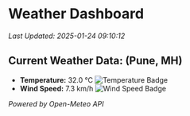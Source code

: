 
# Weather Dashboard

_Last Updated: 2025-01-24 09:10:12_

## Current Weather Data: (Pune, MH)
- **Temperature:** 32.0 °C ![Temperature Badge](https://img.shields.io/badge/Temperature-High%20Temp-orange)
- **Wind Speed:** 7.3 km/h ![Wind Speed Badge](https://img.shields.io/badge/Wind%20Speed-Low%20Wind-blue)

*Powered by Open-Meteo API*
